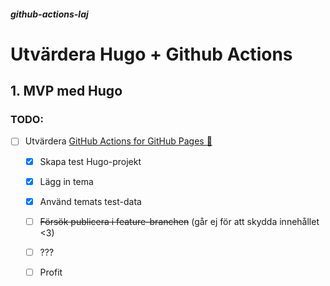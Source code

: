 ##### github-actions-laj
# Utvärdera Hugo + Github Actions


## 1. MVP med Hugo

### TODO: 
- [ ] Utvärdera [GitHub Actions for GitHub Pages 🚀](https://github.com/peaceiris/actions-gh-pages)
  - [x] Skapa test Hugo-projekt
  - [x] Lägg in tema
  - [x] Använd temats test-data
  - [ ] ~~Försök publicera i feature-branchen~~ (går ej för att skydda innehållet <3) 
  - [ ] ???
  - [ ] Profit

